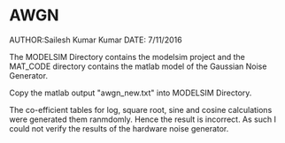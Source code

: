 # AWGN
AUTHOR:Sailesh Kumar Kumar
DATE: 7/11/2016

The MODELSIM Directory contains the modelsim project and the MAT_CODE directory contains the matlab model of the Gaussian Noise Generator.

Copy the matlab output "awgn_new.txt" into MODELSIM Directory.

The co-efficient tables for log, square root, sine and cosine calculations were generated them ranmdomly. Hence the result is incorrect. As such I could not verify the results of the hardware noise generator. 




